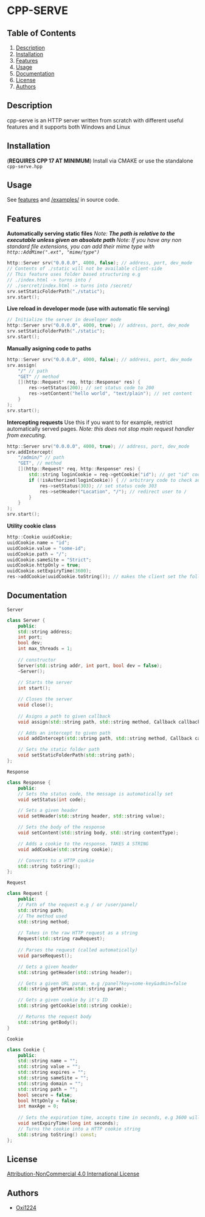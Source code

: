 # CPP-SERVE

## Table of Contents
1. [Description](#description)
2. [Installation](#installation)
3. [Features](#features)
4. [Usage](#usage)
5. [Documentation](#documentation)
6. [License](#license)
7. [Authors](#authors)

## Description
cpp-serve is an HTTP server written from scratch with different useful features and it supports both Windows and Linux

## Installation
(**REQUIRES CPP 17 AT MINIMUM**)
Install via CMAKE or use the standalone ``cpp-serve.hpp``
## Usage
See [features](#features) and [/examples/](https://github.com/oxi1224/cpp-serve/tree/main/examples) in source code.

## Features
**Automatically serving static files**
*Note: **The path is relative to the executable unless given an absolute path***
*Note: If you have any non standard file extensions, you can add their mime type with ``http::AddMime(".ext", "mime/type")``*
```cpp
http::Server srv("0.0.0.0", 4000, false); // address, port, dev_mode
// Contents of ./static will not be available client-side
// This feature uses folder based structuring e.g
// ./index.html -> turns into /
// ./sercret/index.html -> turns into /secret/
srv.setStaticFolderPath("./static");
srv.start();
```
**Live reload in developer mode (use with automatic file serving)**
```cpp
// Initialize the server in developer mode
http::Server srv("0.0.0.0", 4000, true); // address, port, dev_mode
srv.setStaticFolderPath("./static");
srv.start();
```
**Manually asigning code to paths**
```cpp
http::Server srv("0.0.0.0", 4000, false); // address, port, dev_mode
srv.assign(
	"/" // path
	"GET" // method
	[](http::Request* req, http::Response* res) {
		res->setStatus(200); // set status code to 200
		res->setContent("hello world", "text/plain"); // set content
	}
);
srv.start();
```
**Intercepting requests**
Use this if you want to for example, restrict automatically served pages.
*Note: this does not stop main request handler from executing.*
```cpp
http::Server srv("0.0.0.0", 4000, true); // address, port, dev_mode
srv.addIntercept(
	"/admin/" // path
	"GET", // method
	[](http::Request* req, http::Response* res) {
		std::string loginCookie = req->getCookie("id"); // get "id" cookie from request
		if (!isAuthorized(loginCookie)) { // arbitrary code to check authorization
			res->setStatus(303); // set status code 303
			res->setHeader("Location", "/"); // redirect user to /
		}
	}
);
srv.start();
```
**Utility cookie class**
```cpp
http::Cookie uuidCookie;
uuidCookie.name = "id";
uuidCookie.value = "some-id";
uuidCookie.path = "/";
uuidCookie.sameSite = "Strict";
uuidCookie.httpOnly = true;
uuidCookie.setExpiryTime(3600);
res->addCookie(uuidCookie.toString()); // makes the client set the following cookie
```
## Documentation
``Server``
```cpp
class Server {
	public:
	std::string address;
	int port;
	bool dev;
	int max_threads = 1;
	
	// constructor
	Server(std::string addr, int port, bool dev = false);
	~Server();
	
	// Starts the server
	int start();

	// Closes the server
	void close();
	
	// Asigns a path to given callback
	void assign(std::string path, std::string method, Callback callback);

	// Adds an intercept to given path
	void addIntercept(std::string path, std::string method, Callback callback);

	// Sets the static folder path
	void setStaticFolderPath(std::string path);
};
```

``Response``
```cpp
class Response {
	public:
	// Sets the status code, the message is automatically set
	void setStatus(int code);

	// Sets a given header
	void setHeader(std::string header, std::string value);

	// Sets the body of the response
	void setContent(std::string body, std::string contentType);

	// Adds a cookie to the response. TAKES A STRING
	void addCookie(std::string cookie);

	// Converts to a HTTP cookie
	std::string toString();
};
```
``Request``
```cpp
class Request {
	public:
	// Path of the request e.g / or /user/panel/
	std::string path;
	// The method used
	std::string method;
	
	// Takes in the raw HTTP request as a string
	Request(std::string rawRequest);
	
	// Parses the request (called automatically)
	void parseRequest();

	// Gets a given header
	std::string getHeader(std::string header);

	// Gets a given URL param, e.g /panel?key=some-key&admin=false
	std::string getParam(std::string param);

	// Gets a given cookie by it's ID
	std::string getCookie(std::string cookie);

	// Returns the request body
	std::string getBody();
}
```
``Cookie``
```cpp
class Cookie {
	public:
	std::string name = "";
	std::string value = "";
	std::string expires = "";
	std::string sameSite = "";
	std::string domain = "";
	std::string path = "";
	bool secure = false;
	bool httpOnly = false;
	int maxAge = 0;
	
	// Sets the expiration time, accepts time in seconds, e.g 3600 will make the cookie expire in 1hr
	void setExpiryTime(long int seconds);
	// Turns the cookie into a HTTP cookie string
	std::string toString() const;
};
```

## License
[Attribution-NonCommercial 4.0 International License](LICENSE.md)

## Authors
- [Oxi1224](https://github.com/oxi1224)
